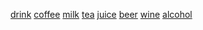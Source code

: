 [drink](http://dict.youdao.com/w/eng/drink/#keyfrom=dict2.index) [coffee](http://dict.youdao.com/w/eng/coffee/#keyfrom=dict2.index) [milk](http://dict.youdao.com/w/eng/milk/#keyfrom=dict2.index) [tea](http://dict.youdao.com/w/eng/tea/#keyfrom=dict2.index) [juice](http://dict.youdao.com/w/eng/juice/#keyfrom=dict2.index) [beer](http://dict.youdao.com/w/eng/beer/#keyfrom=dict2.index) [wine](http://dict.youdao.com/w/eng/wine/#keyfrom=dict2.index) [alcohol](http://dict.youdao.com/w/eng/alcohol/#keyfrom=dict2.index)